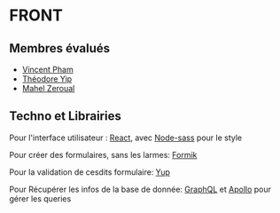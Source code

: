 # FRONT
## Membres évalués

* [Vincent Pham](https://github.com/ShonhTan)
* [Théodore Yip](https://github.com/yip-theodore)
* [Mahel Zeroual](https://github.com/M00NBOY)

## Techno et Librairies

Pour l'interface utilisateur :
[React](https://fr.reactjs.org/), avec [Node-sass](https://github.com/sass/node-sass) pour le style

Pour créer des formulaires, sans les larmes:
[Formik](https://jaredpalmer.com/formik)

Pour la validation de cesdits formulaire:
[Yup](https://www.npmjs.com/package/yup)

Pour Récupérer les infos de la base de donnée:
[GraphQL](https://graphql.org/) et [Apollo](https://www.apollographql.com/docs/) pour gérer les queries
